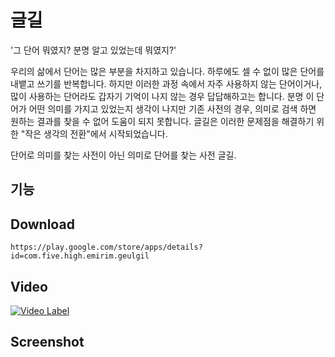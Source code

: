 # 글길
'그 단어 뭐였지? 분명 알고 있었는데 뭐였지?'

우리의 삶에서 단어는 많은 부분을 차지하고 있습니다. 하루에도 셀 수 없이 많은 단어를 내뱉고 쓰기를 반복합니다. 하지만 이러한 과정 속에서 자주 사용하지 않는 단어이거나, 많이 사용하는 단어라도 갑자기 기억이 나지 않는 경우 답답해하고는 합니다. 분명 이 단어가 어떤 의미를 가지고 있었는지 생각이 나지만 기존 사전의 경우, 의미로 검색 하면 원하는 결과를 찾을 수 없어 도움이 되지 못합니다.
글길은 이러한 문제점을 해결하기 위한 "작은 생각의 전환"에서 시작되었습니다.

단어로 의미를 찾는 사전이 아닌 의미로 단어를 찾는 사전 글길.

## 기능

## Download
```
https://play.google.com/store/apps/details?id=com.five.high.emirim.geulgil
```

## Video
[![Video Label](http://img.youtube.com/vi/VNo6H4rgHzM/0.jpg)](https://youtu.be/VNo6H4rgHzM?t=0s) 

## Screenshot
